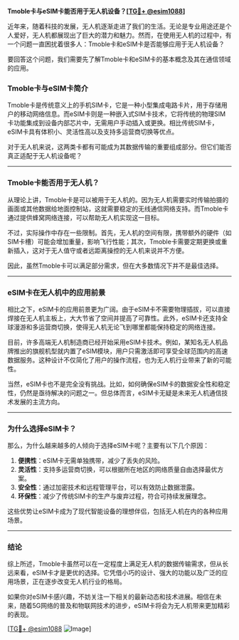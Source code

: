**Tmoble卡与eSIM卡能否用于无人机设备？[[TG💪+ @esim1088](https://t.me/s/esim1088)]**

近年来，随着科技的发展，无人机逐渐走进了我们的生活。无论是专业用途还是个人爱好，无人机都展现出了巨大的潜力和魅力。然而，在使用无人机的过程中，有一个问题一直困扰着很多人：Tmoble卡和eSIM卡是否能够应用于无人机设备？

要回答这个问题，我们需要先了解Tmoble卡和eSIM卡的基本概念及其在通信领域的应用。

### Tmoble卡与eSIM卡简介

Tmoble卡是传统意义上的手机SIM卡，它是一种小型集成电路卡片，用于存储用户的移动网络信息。而eSIM卡则是一种嵌入式SIM卡技术，它将传统的物理SIM卡功能集成到设备内部芯片中，无需用户手动插入或更换。相比传统SIM卡，eSIM卡具有体积小、灵活性高以及支持多运营商切换等优点。

对于无人机来说，这两类卡都有可能成为其数据传输的重要组成部分。但它们能否真正适配于无人机设备呢？

---

### Tmoble卡能否用于无人机？

从理论上讲，Tmoble卡是可以被用于无人机的。因为无人机需要实时传输拍摄的画面或其他数据给地面控制站，这就需要稳定的无线通信网络支持。而Tmoble卡通过提供蜂窝网络连接，可以帮助无人机实现这一目标。

不过，实际操作中存在一些限制。首先，无人机的空间有限，携带额外的硬件（如SIM卡槽）可能会增加重量，影响飞行性能；其次，Tmoble卡需要定期更换或重新插入，这对于无人值守或者远距离操控的无人机来说并不方便。

因此，虽然Tmoble卡可以满足部分需求，但在大多数情况下并不是最佳选择。

---

### eSIM卡在无人机中的应用前景

相比之下，eSIM卡的应用前景更为广阔。由于eSIM卡不需要物理插拔，可以直接焊接在无人机主板上，大大节省了空间并提高了可靠性。此外，eSIM卡还支持全球漫游和多运营商切换，使得无人机无论飞到哪里都能保持稳定的网络连接。

目前，许多高端无人机制造商已经开始采用eSIM卡技术。例如，某知名无人机品牌推出的旗舰机型就内置了eSIM模块，用户只需激活即可享受全球范围内的高速数据服务。这种设计不仅简化了用户的操作流程，也为无人机行业带来了新的可能性。

当然，eSIM卡也不是完全没有挑战。比如，如何确保eSIM卡的数据安全性和稳定性，仍然是亟待解决的问题之一。但总体而言，eSIM卡无疑是未来无人机通信技术发展的主流方向。

---

### 为什么选择eSIM卡？

那么，为什么越来越多的人倾向于选择eSIM卡呢？主要有以下几个原因：

1. **便携性**：eSIM卡无需单独携带，减少了丢失的风险。
2. **灵活性**：支持多运营商切换，可以根据所在地区的网络质量自由选择最优方案。
3. **安全性**：通过加密技术和远程管理平台，可以有效防止数据泄露。
4. **环保性**：减少了传统SIM卡的生产与废弃过程，符合可持续发展理念。

这些优势让eSIM卡成为了现代智能设备的理想伴侣，包括无人机在内的各种应用场景。

---

### 结论

综上所述，Tmoble卡虽然可以在一定程度上满足无人机的数据传输需求，但从长远来看，eSIM卡才是更优的选择。它凭借小巧的设计、强大的功能以及广泛的应用场景，正在逐步改变无人机行业的格局。

如果你对eSIM卡感兴趣，不妨关注一下相关的最新动态和技术进展。相信在未来，随着5G网络的普及和物联网技术的进步，eSIM卡将会为无人机带来更加精彩的表现。

[[TG💪+ @esim1088](https://t.me/s/esim1088) ![Image](https://i.postimg.cc/4NQfJmqS/Snipaste-2025-05-13-00-14-12.png)]